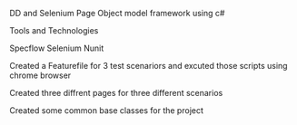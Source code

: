 DD and  Selenium Page Object model framework using c#

Tools and Technologies 

Specflow 
Selenium
Nunit 

Created a Featurefile for 3 test scenariors and excuted those scripts using chrome browser 

Created three diffrent pages for three different scenarios 

Created  some common base classes for the project 
